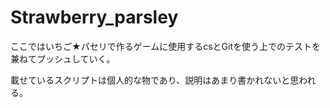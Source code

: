 # Strawberry_parsley
ここではいちご★パセリで作るゲームに使用するcsとGitを使う上でのテストを兼ねてプッシュしていく。  
  
  載せているスクリプトは個人的な物であり、説明はあまり書かれないと思われる。  
